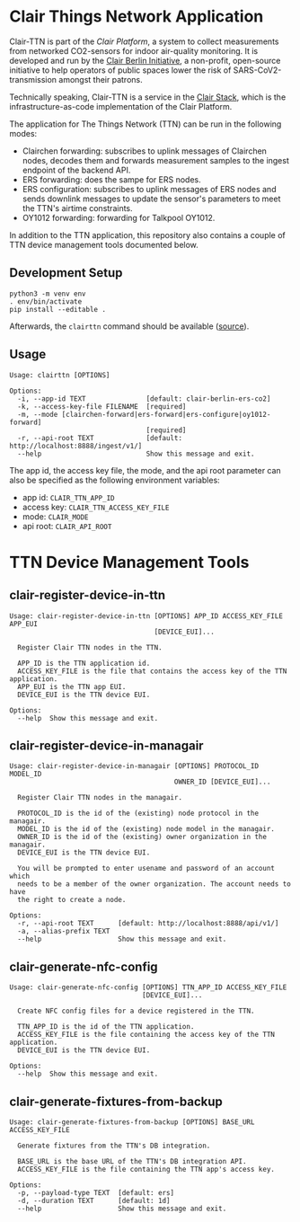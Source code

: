 # Clair Things Network Application

Clair-TTN is part of the _Clair Platform_, a system to collect measurements from networked CO2-sensors for indoor air-quality monitoring. It is developed and run by the [Clair Berlin Initiative](https://clair-berlin.de), a non-profit, open-source initiative to help operators of public spaces lower the risk of SARS-CoV2-transmission amongst their patrons.

Technically speaking, Clair-TTN is a service in the [Clair Stack](https://github.com/ClairBerlin/clair-stack), which is the infrastructure-as-code implementation of the Clair Platform.

The application for The Things Network (TTN) can be run in the following modes:

* Clairchen forwarding: subscribes to uplink messages of Clairchen nodes,
  decodes them and forwards measurement samples to the ingest endpoint of the
  backend API.
* ERS forwarding: does the sampe for ERS nodes.
* ERS configuration: subscribes to uplink messages of ERS nodes and sends
  downlink messages to update the sensor's parameters to meet the TTN's airtime
  constraints.
* OY1012 forwarding: forwarding for Talkpool OY1012.

In addition to the TTN application, this repository also contains a couple of TTN device management tools documented below.

## Development Setup

```
python3 -m venv env
. env/bin/activate
pip install --editable .
```

Afterwards, the `clairttn` command should be available
([source](https://click.palletsprojects.com/en/7.x/setuptools/#testing-the-script)).

## Usage

```
Usage: clairttn [OPTIONS]

Options:
  -i, --app-id TEXT               [default: clair-berlin-ers-co2]
  -k, --access-key-file FILENAME  [required]
  -m, --mode [clairchen-forward|ers-forward|ers-configure|oy1012-forward]
                                  [required]
  -r, --api-root TEXT             [default: http://localhost:8888/ingest/v1/]
  --help                          Show this message and exit.
```

The app id, the access key file, the mode, and the api root parameter can also
be specified as the following environment variables:

* app id: `CLAIR_TTN_APP_ID`
* access key: `CLAIR_TTN_ACCESS_KEY_FILE`
* mode: `CLAIR_MODE`
* api root: `CLAIR_API_ROOT`

# TTN Device Management Tools

## clair-register-device-in-ttn

```
Usage: clair-register-device-in-ttn [OPTIONS] APP_ID ACCESS_KEY_FILE APP_EUI
                                    [DEVICE_EUI]...

  Register Clair TTN nodes in the TTN.

  APP_ID is the TTN application id.
  ACCESS_KEY_FILE is the file that contains the access key of the TTN application.
  APP_EUI is the TTN app EUI.
  DEVICE_EUI is the TTN device EUI.

Options:
  --help  Show this message and exit.
```

## clair-register-device-in-managair

```
Usage: clair-register-device-in-managair [OPTIONS] PROTOCOL_ID MODEL_ID
                                         OWNER_ID [DEVICE_EUI]...

  Register Clair TTN nodes in the managair.

  PROTOCOL_ID is the id of the (existing) node protocol in the managair.
  MODEL_ID is the id of the (existing) node model in the managair.
  OWNER_ID is the id of the (existing) owner organization in the managair.
  DEVICE_EUI is the TTN device EUI.

  You will be prompted to enter usename and password of an account which
  needs to be a member of the owner organization. The account needs to have
  the right to create a node.

Options:
  -r, --api-root TEXT      [default: http://localhost:8888/api/v1/]
  -a, --alias-prefix TEXT
  --help                   Show this message and exit.
```

## clair-generate-nfc-config

```
Usage: clair-generate-nfc-config [OPTIONS] TTN_APP_ID ACCESS_KEY_FILE
                                 [DEVICE_EUI]...

  Create NFC config files for a device registered in the TTN.

  TTN_APP_ID is the id of the TTN application.
  ACCESS_KEY_FILE is the file containing the access key of the TTN application.
  DEVICE_EUI is the TTN device EUI.

Options:
  --help  Show this message and exit.
```

## clair-generate-fixtures-from-backup

```
Usage: clair-generate-fixtures-from-backup [OPTIONS] BASE_URL ACCESS_KEY_FILE

  Generate fixtures from the TTN's DB integration.

  BASE_URL is the base URL of the TTN's DB integration API.
  ACCESS_KEY_FILE is the file containing the TTN app's access key.

Options:
  -p, --payload-type TEXT  [default: ers]
  -d, --duration TEXT      [default: 1d]
  --help                   Show this message and exit.
```
